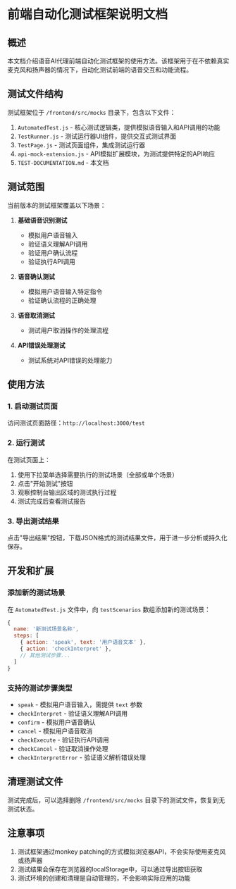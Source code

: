 # 前端自动化测试框架说明文档

## 概述

本文档介绍语音AI代理前端自动化测试框架的使用方法。该框架用于在不依赖真实麦克风和扬声器的情况下，自动化测试前端的语音交互和功能流程。

## 测试文件结构

测试框架位于 `/frontend/src/mocks` 目录下，包含以下文件：

1. `AutomatedTest.js` - 核心测试逻辑类，提供模拟语音输入和API调用的功能
2. `TestRunner.js` - 测试运行器UI组件，提供交互式测试界面
3. `TestPage.js` - 测试页面组件，集成测试运行器
4. `api-mock-extension.js` - API模拟扩展模块，为测试提供特定的API响应
5. `TEST-DOCUMENTATION.md` - 本文档

## 测试范围

当前版本的测试框架覆盖以下场景：

1. **基础语音识别测试**
   - 模拟用户语音输入
   - 验证语义理解API调用
   - 验证用户确认流程
   - 验证执行API调用

2. **语音确认测试**
   - 模拟用户语音输入特定指令
   - 验证确认流程的正确处理

3. **语音取消测试**
   - 测试用户取消操作的处理流程

4. **API错误处理测试**
   - 测试系统对API错误的处理能力

## 使用方法

### 1. 启动测试页面

访问测试页面路径：`http://localhost:3000/test`

### 2. 运行测试

在测试页面上：

1. 使用下拉菜单选择需要执行的测试场景（全部或单个场景）
2. 点击"开始测试"按钮
3. 观察控制台输出区域的测试执行过程
4. 测试完成后查看测试报告

### 3. 导出测试结果

点击"导出结果"按钮，下载JSON格式的测试结果文件，用于进一步分析或持久化保存。

## 开发和扩展

### 添加新的测试场景

在 `AutomatedTest.js` 文件中，向 `testScenarios` 数组添加新的测试场景：

```javascript
{
  name: '新测试场景名称',
  steps: [
    { action: 'speak', text: '用户语音文本' },
    { action: 'checkInterpret' },
    // 其他测试步骤...
  ]
}
```

### 支持的测试步骤类型

- `speak` - 模拟用户语音输入，需提供 `text` 参数
- `checkInterpret` - 验证语义理解API调用
- `confirm` - 模拟用户语音确认
- `cancel` - 模拟用户语音取消
- `checkExecute` - 验证执行API调用
- `checkCancel` - 验证取消操作处理
- `checkInterpretError` - 验证语义解析错误处理

## 清理测试文件

测试完成后，可以选择删除 `/frontend/src/mocks` 目录下的测试文件，恢复到无测试状态。

## 注意事项

1. 测试框架通过monkey patching的方式模拟浏览器API，不会实际使用麦克风或扬声器
2. 测试结果会保存在浏览器的localStorage中，可以通过导出按钮获取
3. 测试环境的创建和清理是自动管理的，不会影响实际应用的功能 